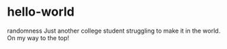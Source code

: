 # hello-world
randomness
Just another college student struggling to make it in the world. On my way to the top!
